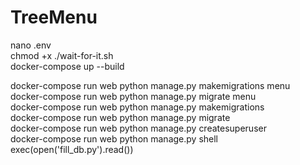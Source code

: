 # TreeMenu

nano .env  
chmod +x ./wait-for-it.sh  
docker-compose up --build  

docker-compose run web python manage.py makemigrations menu  
docker-compose run web python manage.py migrate menu  
docker-compose run web python manage.py makemigrations   
docker-compose run web python manage.py migrate  
docker-compose run web python manage.py createsuperuser  
docker-compose run web python manage.py shell  
exec(open('fill_db.py').read())  
